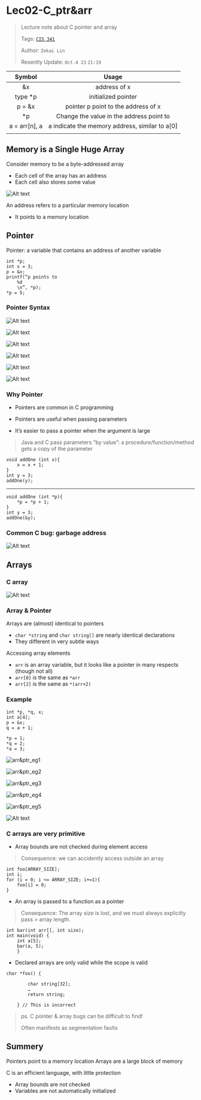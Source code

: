 # Lec02-C_ptr&arr

> Lecture note about C pointer and array 
>
> Tags: [`CIS 341`](../../view/CIS341/index.md)
> 
> Author: `Zekai Lin`
>
> Resently Update: `Oct.4 23` `21:19`

|    Symbol     |                     Usage                      |
| :-----------: | :--------------------------------------------: |
|      &x       |                  address of x                  |
|    type *p    |              initialized pointer               |
|    p = &x     |      pointer p point to the address of x       |
|      *p       |    Change the value in the address point to    |
| a = arr[n], a | a indicate the memory address, similar to a[0] |
|               |                                                |

## Memory is a Single Huge Array

Consider memory to be a byte-addressed array

- Each cell of the array has an address
- Each cell also stores some value

![Alt text](img/array1.png)

An address refers to a particular memory location

- It points to a memory location

## Pointer

Pointer: a variable that contains an address of another variable

    int *p;
    int x = 3;
    p = &x;
    printf(“p points to
        %d
        \n”, *p);
    *p = 5;

### Pointer Syntax

![Alt text](img/ptr_syntax1.png)

![Alt text](img/ptr_syntax2.png)

![Alt text](img/ptr_syntax3.png)

![Alt text](img/ptr_syntax4.png)

![Alt text](img/ptr_syntax5.png)

![Alt text](img/ptr_syntax6.png)

### Why Pointer

- Pointers are common in C programming

- Pointers are useful when passing parameters

- It’s easier to pass a pointer when the argument is large

> Java and C pass parameters “by value”: a procedure/function/method gets
> a copy of the parameter

    void addOne (int x){
        x = x + 1;
    }
    int y = 3;
    addOne(y);

---
    void addOne (int *p){
        *p = *p + 1;
    }
    int y = 3;
    addOne(&y);

### Common C bug: garbage address

![Alt text](img/common_C_bug.png)

## Arrays

### C array

![Alt text](img/C_array.png)

### Array & Pointer

Arrays are (almost) identical to pointers

- `char *string` and `char string[]` are nearly identical declarations
- They different in very subtle ways 
 
Accessing array elements

- `arr` is an array variable, but it looks like a pointer in many respects (though not all)
- `arr[0]` is the same as `*arr`
- `arr[2]` is the same as `*(arr+2)`

### Example

    int *p, *q, x;
    int a[4];
    p = &x;
    q = a + 1;

    *p = 1;
    *q = 2;
    *a = 3;

![arr&ptr_eg1](image.png)

![arr&ptr_eg2](image-1.png)

![arr&ptr_eg3](image-2.png)

![arr&ptr_eg4](image-3.png)

![arr&ptr_eg5](image-4.png)

![Alt text](image-5.png)

### C arrays are very primitive

- Array bounds are not checked during element access

> Consequence: we can accidently access outside an array

    int foo[ARRAY_SIZE];
    int i;
    for (i = 0; i <= ARRAY_SIZE; i+=1){
        foo[i] = 0;
    }

- An array is passed to a function as a pointer

> Consequence: The array size is lost, and we must always explicitly pass > array length. 

    int bar(int arr[], int size);
    int main(void) {
        int a[5];
        bar(a, 5); 
        }

- Declared arrays are only valid while the scope is valid
>
    char *foo() {

            char string[32];
            …
            return string;

        } // This is incorrect

> ps. C pointer & array bugs can be difficult to find!
> 
> Often manifests as segmentation faults

## Summery

Pointers point to a memory location
Arrays are a large block of memory

C is an efficient language, with little protection

- Array bounds are not checked
- Variables are not automatically initialized